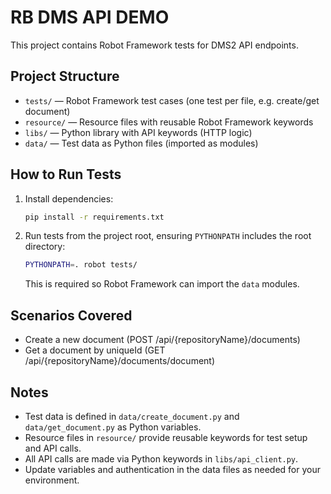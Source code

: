 # RB DMS API DEMO

This project contains Robot Framework tests for DMS2 API endpoints.

## Project Structure
- `tests/` — Robot Framework test cases (one test per file, e.g. create/get document)
- `resource/` — Resource files with reusable Robot Framework keywords
- `libs/` — Python library with API keywords (HTTP logic)
- `data/` — Test data as Python files (imported as modules)

## How to Run Tests
1. Install dependencies:
   ```sh
   pip install -r requirements.txt
   ```
2. Run tests from the project root, ensuring `PYTHONPATH` includes the root directory:
   ```sh
   PYTHONPATH=. robot tests/
   ```
   This is required so Robot Framework can import the `data` modules.

## Scenarios Covered
- Create a new document (POST /api/{repositoryName}/documents)
- Get a document by uniqueId (GET /api/{repositoryName}/documents/document)

## Notes
- Test data is defined in `data/create_document.py` and `data/get_document.py` as Python variables.
- Resource files in `resource/` provide reusable keywords for test setup and API calls.
- All API calls are made via Python keywords in `libs/api_client.py`.
- Update variables and authentication in the data files as needed for your environment.